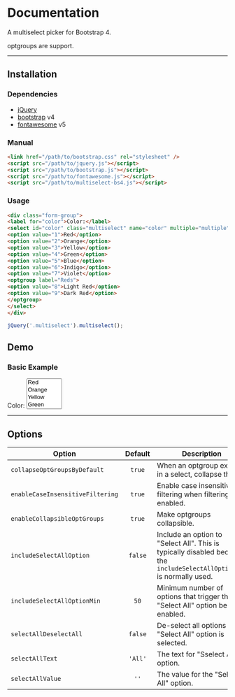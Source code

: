 # Documentation

A multiselect picker for Bootstrap 4.

optgroups are support.

---

## Installation

### Dependencies
- [jQuery](https://jquery.com/)
- [bootstrap](https://getbootstrap.com/) v4
- [fontawesome](https://fontawesome.com/) v5

### Manual

```html
<link href="/path/to/bootstrap.css" rel="stylesheet" />
<script src="/path/to/jquery.js"></script>
<script src="/path/to/bootstrap.js"></script>
<script src="/path/to/fontawesome.js"></script>
<script src="/path/to/multiselect-bs4.js"></script>
```

### Usage

```html
<div class="form-group">
<label for="color">Color:</label>
<select id="color" class="multiselect" name="color" multiple="multiple">
<option value="1">Red</option>
<option value="2">Orange</option>
<option value="3">Yellow</option>
<option value="4">Green</option>
<option value="5">Blue</option>
<option value="6">Indigo</option>
<option value="7">Violet</option>
<optgroup label="Reds">
<option value="8">Light Red</option>
<option value="9">Dark Red</option>
</optgroup>
</select>
</div>
```

```javascript
jQuery('.multiselect').multiselect();
```

## Demo

### Basic Example

<link rel="stylesheet" href="css/bootstrap.min.css" />
<script src="js/jquery.min.js"></script>
<script src="js/bootstrap.bundle.min.js"></script>
<script src="js/multiselect-bs4.js"></script>

<div class="form-group">
<label for="color">Color:</label>
<select id="color" class="multiselect" name="state" multiple="multiple">
<option value="1">Red</option>
<option value="2">Orange</option>
<option value="3">Yellow</option>
<option value="4">Green</option>
<option value="5">Blue</option>
<option value="6">Indigo</option>
<option value="7">Violet</option>
<optgroup label="Reds">
<option value="8">Light Red</option>
<option value="9">Dark Red</option>
</optgroup>
</select>
</div>
<script>
jQuery('.multiselect').multiselect();
</script>

---

## Options

| Option | Default | Description |
| --- | :---: | --- |
| `collapseOptGroupsByDefault` | `true` | When an optgroup exists in a select, collapse them. |
| `enableCaseInsensitiveFiltering` | `true` | Enable case insensitive filtering when filtering is enabled. |
| `enableCollapsibleOptGroups` | `true` | Make optgroups collapsible. |
| `includeSelectAllOption` | `false` | Include an option to "Select All". This is typically disabled because the `includeSelectAllOptionMin` is normally used. |
| `includeSelectAllOptionMin` | `50` | Minimum number of options that trigger the "Select All" option be enabled. |
| `selectAllDeselectAll` | `false` | De-select all options if the "Select All" option is selected. |
| `selectAllText` | `'All'` | The text for "Sselect All" option. |
| `selectAllValue` | `''` | The value for the "Select All" option. |
